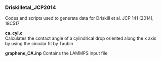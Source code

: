 ### Driskilletal_JCP2014
Codes and scripts used to generate data for Driskill et al. JCP 141 (2014), 18C517


**ca_cyl.c**   
Calculates the contact angle of a cylindrical drop oriented along the x axis by using the circular fit by Taubin

**graphene_CA.inp** 
Contains the LAMMPS input file
